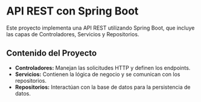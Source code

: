 # API REST con Spring Boot

Este proyecto implementa una API REST utilizando Spring Boot, que incluye las capas de Controladores, Servicios y Repositorios.

## Contenido del Proyecto

- **Controladores:** Manejan las solicitudes HTTP y definen los endpoints.
- **Servicios:** Contienen la lógica de negocio y se comunican con los repositorios.
- **Repositorios:** Interactúan con la base de datos para la persistencia de datos.
